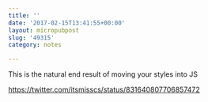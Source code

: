```yaml
---
title: ''
date: '2017-02-15T13:41:55+00:00'
layout: micropubpost
slug: '49315'
category: notes

---
```

This is the natural end result of moving your styles into JS

https://twitter.com/itsmisscs/status/831640807706857472
